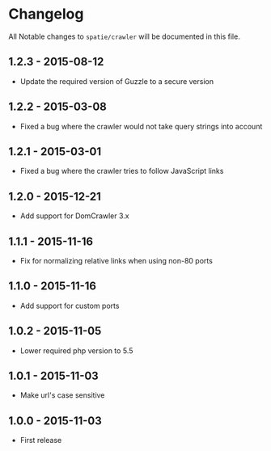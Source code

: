 # Changelog

All Notable changes to `spatie/crawler` will be documented in this file.

## 1.2.3 - 2015-08-12
- Update the required version of Guzzle to a secure version

## 1.2.2 - 2015-03-08
- Fixed a bug where the crawler would not take query strings into account

## 1.2.1 - 2015-03-01
- Fixed a bug where the crawler tries to follow JavaScript links

## 1.2.0 - 2015-12-21
- Add support for DomCrawler 3.x

## 1.1.1 - 2015-11-16
- Fix for normalizing relative links when using non-80 ports

## 1.1.0 - 2015-11-16
- Add support for custom ports

## 1.0.2 - 2015-11-05
- Lower required php version to 5.5

## 1.0.1 - 2015-11-03
- Make url's case sensitive

## 1.0.0 - 2015-11-03
- First release
